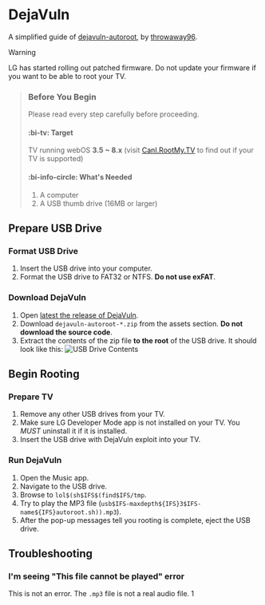 # DejaVuln

A simplified guide of [dejavuln-autoroot](https://github.com/throwaway96/dejavuln-autoroot),
by [throwaway96](https://github.com/throwaway96).

> [!WARNING]
> LG has started rolling out patched firmware. Do not update your
> firmware if you want to be able to root your TV.

> ### Before You Begin
>
> Please read every step carefully before proceeding.
>
> #### :bi-tv: Target
> TV running webOS **3.5 ~ 8.x**
> (visit [CanI.RootMy.TV](https://cani.rootmy.tv/) to find out if your TV is supported)
>
> #### :bi-info-circle: What's Needed
> 1. A computer
> 2. A USB thumb drive (16MB or larger)

## Prepare USB Drive

### Format USB Drive

1. Insert the USB drive into your computer.
2. Format the USB drive to FAT32 or NTFS. **Do not use exFAT**.

### Download DejaVuln

1. Open [latest the release of DejaVuln](https://github.com/throwaway96/dejavuln-autoroot/releases/latest).
2. Download `dejavuln-autoroot-*.zip` from the assets section. **Do not download the source code**.
3. Extract the contents of the zip file **to the root** of the USB drive. It should look like this:
   ![USB Drive Contents](../../../img/screenshots/dejavuln-explorer.png)

## Begin Rooting

### Prepare TV

1. Remove any other USB drives from your TV.
2. Make sure LG Developer Mode app is not installed on your TV. You _MUST_ uninstall it if it is installed.
3. Insert the USB drive with DejaVuln exploit into your TV.

### Run DejaVuln

1. Open the Music app.
2. Navigate to the USB drive.
3. Browse to `lol$(sh$IFS$(find$IFS/tmp`.
4. Try to play the MP3 file (`usb$IFS-maxdepth${IFS}3$IFS-name${IFS}autoroot.sh)).mp3`).
5. After the pop-up messages tell you rooting is complete, eject the USB drive.

## Troubleshooting

### I'm seeing "This file cannot be played" error

This is not an error. The `.mp3` file is not a real audio file.
1